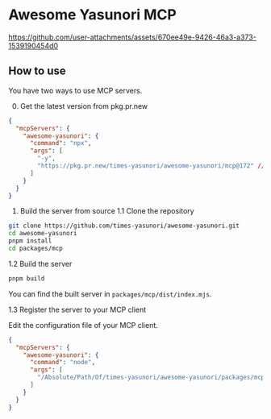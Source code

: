 # Awesome Yasunori MCP

https://github.com/user-attachments/assets/670ee49e-9426-46a3-a373-1539190454d0

## How to use

You have two ways to use MCP servers.

0. Get the latest version from pkg.pr.new

```json
{
  "mcpServers": {
    "awesome-yasunori": {
      "command": "npx",
      "args": [
        "-y",
        "https://pkg.pr.new/times-yasunori/awesome-yasunori/mcp@172" // you can check the latest version on pkg.pr.new
      ]
    }
  }
}
```

1. Build the server from source
1.1 Clone the repository
```bash
git clone https://github.com/times-yasunori/awesome-yasunori.git
cd awesome-yasunori
pnpm install
cd packages/mcp
```

1.2 Build the server
```bash
pnpm build
```

You can find the built server in `packages/mcp/dist/index.mjs`.

1.3  Register the server to your MCP client

Edit the configuration file of your MCP client.

```json
{
  "mcpServers": {
    "awesome-yasunori": {
      "command": "node",
      "args": [
        "/Absolute/Path/Of/times-yasunori/awesome-yasunori/packages/mcp/dist/index.mjs"
      ]
    }
  }
}
```

